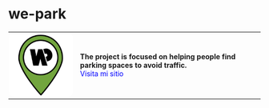 # we-park

<table style="border: 0; border-collapse: collapse;">
  <tr>
    <td style="border: 0; padding: 0;">
      <img src="website/img/favoricon.svg" alt="Logo" width="200" style="border-radius: 10px; border: 1px solid transparent;">
    </td>
    <td style="border: 0; padding-left: 15px;">
      <strong>The project is focused on helping people find parking spaces to avoid traffic.</strong><br>
      <a href="https://we-park.es/" style="color: blue; text-decoration: none;">Visita mi sitio</a>
    </td>
  </tr>
</table>




